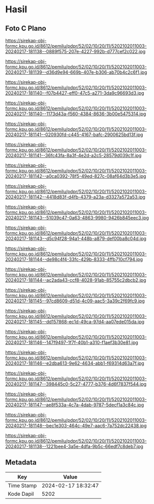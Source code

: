 # Hasil

## Foto C Plano

https://sirekap-obj-formc.kpu.go.id/8612/pemilu/pdpr/52/02/10/20/11/5202102011003-20240217-181138--0889f575-207e-4227-992b-d777cef2c022.jpg

https://sirekap-obj-formc.kpu.go.id/8612/pemilu/pdpr/52/02/10/20/11/5202102011003-20240217-181139--d36d9e94-669b-407e-b306-ab70b4c2c6f1.jpg

https://sirekap-obj-formc.kpu.go.id/8612/pemilu/pdpr/52/02/10/20/11/5202102011003-20240217-181140--f07b4427-eff0-47c5-a271-3da9c96693d3.jpg

https://sirekap-obj-formc.kpu.go.id/8612/pemilu/pdpr/52/02/10/20/11/5202102011003-20240217-181140--1173d43a-f560-4384-8636-3b00e5475314.jpg

https://sirekap-obj-formc.kpu.go.id/8612/pemilu/pdpr/52/02/10/20/11/5202102011003-20240217-181141--020930fd-c445-4167-bafc-2900625bd13f.jpg

https://sirekap-obj-formc.kpu.go.id/8612/pemilu/pdpr/52/02/10/20/11/5202102011003-20240217-181141--36fc43fa-8a3f-4e2d-a2c5-28579d039c1f.jpg

https://sirekap-obj-formc.kpu.go.id/8612/pemilu/pdpr/52/02/10/20/11/5202102011003-20240217-181142--a0ca0392-78f5-49ed-827c-08af64d3b3e5.jpg

https://sirekap-obj-formc.kpu.go.id/8612/pemilu/pdpr/52/02/10/20/11/5202102011003-20240217-181142--4418d83f-d4fb-4379-a23a-d3327a572a53.jpg

https://sirekap-obj-formc.kpu.go.id/8612/pemilu/pdpr/52/02/10/20/11/5202102011003-20240217-181143--51039c47-0a63-4863-9980-9426b845eec3.jpg

https://sirekap-obj-formc.kpu.go.id/8612/pemilu/pdpr/52/02/10/20/11/5202102011003-20240217-181143--d5c94f28-94a1-448b-a879-def00ba8c04d.jpg

https://sirekap-obj-formc.kpu.go.id/8612/pemilu/pdpr/52/02/10/20/11/5202102011003-20240217-181144--de98c4f4-33fc-429b-8333-4ffb710cf794.jpg

https://sirekap-obj-formc.kpu.go.id/8612/pemilu/pdpr/52/02/10/20/11/5202102011003-20240217-181144--ac2ada43-ccf8-4028-91ab-85755c2dbcb2.jpg

https://sirekap-obj-formc.kpu.go.id/8612/pemilu/pdpr/52/02/10/20/11/5202102011003-20240217-181145--97cd8609-d51d-4c09-aac5-3a39c2f69fc9.jpg

https://sirekap-obj-formc.kpu.go.id/8612/pemilu/pdpr/52/02/10/20/11/5202102011003-20240217-181145--dd157868-ec1d-49ca-97d4-aa07ede015da.jpg

https://sirekap-obj-formc.kpu.go.id/8612/pemilu/pdpr/52/02/10/20/11/5202102011003-20240217-181146--147f9497-1f7f-40b1-a310-f1aef3b30e81.jpg

https://sirekap-obj-formc.kpu.go.id/8612/pemilu/pdpr/52/02/10/20/11/5202102011003-20240217-181146--e2dba613-9e62-4634-abb1-f69314d63a7f.jpg

https://sirekap-obj-formc.kpu.go.id/8612/pemilu/pdpr/52/02/10/20/11/5202102011003-20240217-181147--398445c0-5c27-4777-b376-4d6f7837f544.jpg

https://sirekap-obj-formc.kpu.go.id/8612/pemilu/pdpr/52/02/10/20/11/5202102011003-20240217-181147--ae8f533a-4c7a-4dab-9787-5decf1a3c84c.jpg

https://sirekap-obj-formc.kpu.go.id/8612/pemilu/pdpr/52/02/10/20/11/5202102011003-20240217-181148--bec1e303-464c-49e7-aac6-7a752dc22438.jpg

https://sirekap-obj-formc.kpu.go.id/8612/pemilu/pdpr/52/02/10/20/11/5202102011003-20240217-181138--1221bee4-3a5e-4dfa-9b5c-66edf7c8deb7.jpg


## Metadata

| Key        | Value               |
| ---------- | ------------------- |
| Time Stamp | 2024-02-17 18:32:47 |
| Kode Dapil | 5202                |



